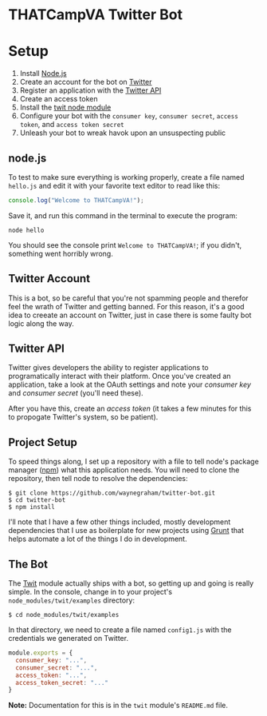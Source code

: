 # THATCampVA Twitter Bot

# Setup

1. Install [Node.js](http://nodejs.org)
1. Create an account for the bot on [Twitter](http://www.twitter.com)
1. Register an application with the [Twitter
   API](https://dev.twitter.com)
1. Create an access token
1. Install the [twit node module](https://github.com/ttezel/twit)
1. Configure your bot with the `consumer key`, `consumer secret`,
   `access token`, and `access token secret`
1. Unleash your bot to wreak havok upon an unsuspecting public

## node.js

To test to make sure everything is working properly, create a file named
`hello.js` and edit it with your favorite text editor to read like this:

```javascript
console.log("Welcome to THATCampVA!");
```

Save it, and run this command in the terminal to execute the program:

```shell
node hello
```

You should see the console print `Welcome to THATCampVA!`; if you
didn't, something went horribly wrong. 

## Twitter Account
This is a bot, so be careful that you're not spamming people and
therefor feel the wrath of Twitter and getting banned. For this reason,
it's a good idea to creeate an account on Twitter, just in case there is
some faulty bot logic along the way.

## Twitter API
Twitter gives developers the ability to register applications to
programatically interact with their platform. Once you've created an
application, take a look at the OAuth settings and note your *consumer
key* and *consumer secret* (you'll need these). 

After you have this, create an *access token* (it takes a few minutes
for this to propogate Twitter's system, so be patient). 

## Project Setup

To speed things along, I set up a repository with a file to tell node's
package manager ([npm](https://npmjs.org/)) what this application needs.
You will need to clone the repository, then tell node to resolve the
dependencies:

```console
$ git clone https://github.com/waynegraham/twitter-bot.git
$ cd twitter-bot
$ npm install
```
I'll note that I have a few other things included, mostly development
dependencies that I use as boilerplate for new projects using [Grunt](http://gruntjs.com/)
that helps automate a lot of the things I do in development.

## The Bot
The [Twit](https://github.com/ttezel/twit) module actually ships with a
bot, so getting up and going is really simple. In the console, change in
to your project's `node_modules/twit/examples` directory:

```shell
$ cd node_modules/twit/examples
```

In that directory, we need to create a file named `config1.js` with the
credentials we generated on Twitter.

```javascript
module.exports = {
  consumer_key: "...",
  consumer_secret: "...",
  access_token: "...",
  access_token_secret: "..."
}
```

**Note:** Documentation for this is in the `twit` module's `README.md`
file.
